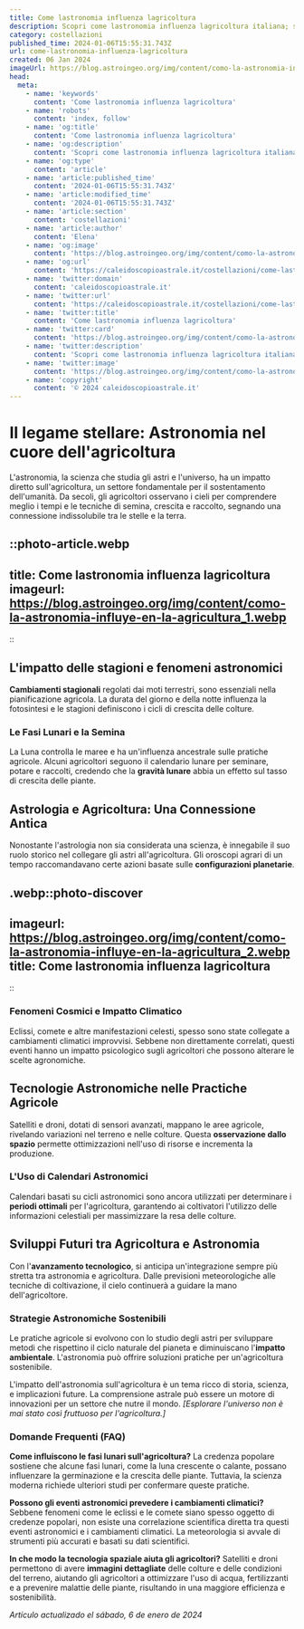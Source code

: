 ```yaml
---
title: Come lastronomia influenza lagricoltura
description: Scopri come lastronomia influenza lagricoltura italiana; stagioni, semina e raccolto guidati dalle stelle. Coltiva con il cosmo!
category: costellazioni
published_time: 2024-01-06T15:55:31.743Z
url: come-lastronomia-influenza-lagricoltura
created: 06 Jan 2024
imageUrl: https://blog.astroingeo.org/img/content/como-la-astronomia-influye-en-la-agricultura_1.webp
head:
  meta:
    - name: 'keywords'
      content: 'Come lastronomia influenza lagricoltura'
    - name: 'robots'
      content: 'index, follow'
    - name: 'og:title'
      content: 'Come lastronomia influenza lagricoltura'
    - name: 'og:description'
      content: 'Scopri come lastronomia influenza lagricoltura italiana; stagioni, semina e raccolto guidati dalle stelle. Coltiva con il cosmo!'
    - name: 'og:type'
      content: 'article'
    - name: 'article:published_time'
      content: '2024-01-06T15:55:31.743Z'
    - name: 'article:modified_time'
      content: '2024-01-06T15:55:31.743Z'
    - name: 'article:section'
      content: 'costellazioni'
    - name: 'article:author'
      content: 'Elena'
    - name: 'og:image'
      content: 'https://blog.astroingeo.org/img/content/como-la-astronomia-influye-en-la-agricultura_1.webp'
    - name: 'og:url'
      content: 'https://caleidoscopioastrale.it/costellazioni/come-lastronomia-influenza-lagricoltura'
    - name: 'twitter:domain'
      content: 'caleidoscopioastrale.it'
    - name: 'twitter:url'
      content: 'https://caleidoscopioastrale.it/costellazioni/come-lastronomia-influenza-lagricoltura'
    - name: 'twitter:title'
      content: 'Come lastronomia influenza lagricoltura'
    - name: 'twitter:card'
      content: 'https://blog.astroingeo.org/img/content/como-la-astronomia-influye-en-la-agricultura_1.webp'
    - name: 'twitter:description'
      content: 'Scopri come lastronomia influenza lagricoltura italiana; stagioni, semina e raccolto guidati dalle stelle. Coltiva con il cosmo!'
    - name: 'twitter:image'
      content: 'https://blog.astroingeo.org/img/content/como-la-astronomia-influye-en-la-agricultura_1.webp'
    - name: 'copyright'
      content: '© 2024 caleidoscopioastrale.it'
---
```

# Il legame stellare: Astronomia nel cuore dell'agricoltura 

L'astronomia, la scienza che studia gli astri e l'universo, ha un impatto diretto sull'agricoltura, un settore fondamentale per il sostentamento dell'umanità. Da secoli, gli agricoltori osservano i cieli per comprendere meglio i tempi e le tecniche di semina, crescita e raccolto, segnando una connessione indissolubile tra le stelle e la terra.

::photo-article.webp
---
title: Come lastronomia influenza lagricoltura
imageurl: https://blog.astroingeo.org/img/content/como-la-astronomia-influye-en-la-agricultura_1.webp
---
::

## L'impatto delle stagioni e fenomeni astronomici

**Cambiamenti stagionali** regolati dai moti terrestri, sono essenziali nella pianificazione agricola. La durata del giorno e della notte influenza la fotosintesi e le stagioni definiscono i cicli di crescita delle colture.

### Le Fasi Lunari e la Semina

La Luna controlla le maree e ha un'influenza ancestrale sulle pratiche agricole. Alcuni agricoltori seguono il calendario lunare per seminare, potare e raccolti, credendo che la **gravità lunare** abbia un effetto sul tasso di crescita delle piante.

## Astrologia e Agricoltura: Una Connessione Antica

Nonostante l'astrologia non sia considerata una scienza, è innegabile il suo ruolo storico nel collegare gli astri all'agricoltura. Gli oroscopi agrari di un tempo raccomandavano certe azioni basate sulle **configurazioni planetarie**.

.webp::photo-discover
---
imageurl: https://blog.astroingeo.org/img/content/como-la-astronomia-influye-en-la-agricultura_2.webp
title: Come lastronomia influenza lagricoltura
---
::

### Fenomeni Cosmici e Impatto Climatico

Eclissi, comete e altre manifestazioni celesti, spesso sono state collegate a cambiamenti climatici improvvisi. Sebbene non direttamente correlati, questi eventi hanno un impatto psicologico sugli agricoltori che possono alterare le scelte agronomiche.

## Tecnologie Astronomiche nelle Practiche Agricole

Satelliti e droni, dotati di sensori avanzati, mappano le aree agricole, rivelando variazioni nel terreno e nelle colture. Questa **osservazione dallo spazio** permette ottimizzazioni nell'uso di risorse e incrementa la produzione.

### L'Uso di Calendari Astronomici

Calendari basati su cicli astronomici sono ancora utilizzati per determinare i **periodi ottimali** per l'agricoltura, garantendo ai coltivatori l'utilizzo delle informazioni celestiali per massimizzare la resa delle colture.

## Sviluppi Futuri tra Agricoltura e Astronomia

Con l'**avanzamento tecnologico**, si anticipa un'integrazione sempre più stretta tra astronomia e agricoltura. Dalle previsioni meteorologiche alle tecniche di coltivazione, il cielo continuerà a guidare la mano dell'agricoltore.

### Strategie Astronomiche Sostenibili

Le pratiche agricole si evolvono con lo studio degli astri per sviluppare metodi che rispettino il ciclo naturale del pianeta e diminuiscano l'**impatto ambientale**. L'astronomia può offrire soluzioni pratiche per un'agricoltura sostenibile.

L'impatto dell'astronomia sull'agricoltura è un tema ricco di storia, scienza, e implicazioni future. La comprensione astrale può essere un motore di innovazioni per un settore che nutre il mondo. *[Esplorare l'universo non è mai stato così fruttuoso per l'agricoltura.]*

### Domande Frequenti (FAQ)

**Come influiscono le fasi lunari sull'agricoltura?**
La credenza popolare sostiene che alcune fasi lunari, come la luna crescente o calante, possano influenzare la germinazione e la crescita delle piante. Tuttavia, la scienza moderna richiede ulteriori studi per confermare queste pratiche.

**Possono gli eventi astronomici prevedere i cambiamenti climatici?**
Sebbene fenomeni come le eclissi e le comete siano spesso oggetto di credenze popolari, non esiste una correlazione scientifica diretta tra questi eventi astronomici e i cambiamenti climatici. La meteorologia si avvale di strumenti più accurati e basati su dati scientifici.

**In che modo la tecnologia spaziale aiuta gli agricoltori?**
Satelliti e droni permettono di avere **immagini dettagliate** delle colture e delle condizioni del terreno, aiutando gli agricoltori a ottimizzare l'uso di acqua, fertilizzanti e a prevenire malattie delle piante, risultando in una maggiore efficienza e sostenibilità.

_Artículo actualizado el sábado, 6 de enero de 2024_